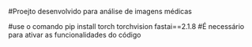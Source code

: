 #Proejto desenvolvido para análise de imagens médicas 

#use o comando pip install torch torchvision fastai==2.1.8
#É necessário para ativar as funcionalidades do código